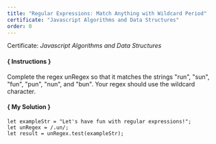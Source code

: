 ```yaml
---
title: "Regular Expressions: Match Anything with Wildcard Period"
certificate: "Javascript Algorithms and Data Structures"
order: 0
---
```

Certificate: *Javascript Algorithms and Data Structures*

#### { Instructions }
Complete the regex unRegex so that it matches the strings "run", "sun", "fun", "pun", "nun", and "bun". Your regex should use the wildcard character.

#### { My Solution }
```
let exampleStr = "Let's have fun with regular expressions!";
let unRegex = /.un/;
let result = unRegex.test(exampleStr);
```